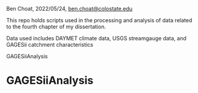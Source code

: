 Ben Choat, 2022/05/24, ben.choat@colostate.edu

This repo holds scripts used in the processing and analysis of data related to the
fourth chapter of my dissertation.

Data used includes DAYMET climate data, USGS streamgauge data, and 
GAGESii catchment characteristics 


GAGESiiAnalysis
# GAGESiiAnalysis
